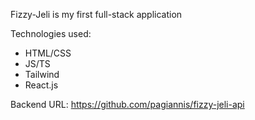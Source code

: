 Fizzy-Jeli is my first full-stack application

Technologies used:
- HTML/CSS
- JS/TS
- Tailwind
- React.js

Backend URL: https://github.com/pagiannis/fizzy-jeli-api
